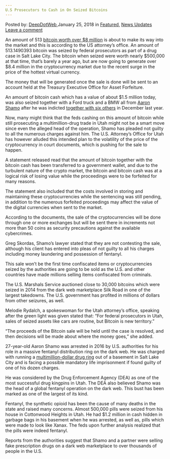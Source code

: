 ```yaml
---
U.S Prosecutors to Cash in On Seized Bitcoins
---
```

<article class="post-listing post-24542 post type-post status-publish format-standard has-post-thumbnail hentry category-deepdot-news category-news-updates tag-bitcoins tag-cash tag-prosecutors tag-seized">
<div class="post-inner">
<p class="post-meta">
<span>Posted by: <a href="https://www.deepdotweb.com/author/admin/" title="">DeepDotWeb </a></span>
<span>January 25, 2018</span>
<span>in <a href="https://www.deepdotweb.com/category/deepdot-news/" rel="category tag">Featured</a>, <a href="https://www.deepdotweb.com/category/news-updates/" rel="category tag">News Updates</a></span>
<span><a href="https://www.deepdotweb.com/2018/01/25/u-s-prosecutors-cash-seized-bitcoins/#respond">Leave a comment</a></span>
</p>
<div class="clear"></div>
<div class="entry">
<p>An amount of 513 <a href="https://www.deepdotweb.com/2018/01/05/feds-sell-alleged-darknet-dealers-bitcoin/">bitcoin worth over $8 million</a> is about to make its way into the market and this is according to the US attorney’s office. An amount of 513.1490393 bitcoin was seized by federal prosecutors as part of a drug case in Salt Lake City. The bitcoin when seized were worth nearly $500,000 at that time, that’s barely a year ago, but are now going to generate over $8.4 million in the cryptocurrency market due to the recent surge in the price of the hottest virtual currency.</p>
<p>The money that will be generated once the sale is done will be sent to an account held at the Treasury Executive Office for Asset Forfeiture.</p>
<p>An amount of bitcoin cash which has a value of about $1.5 million today, was also seized together with a Ford truck and a BMW all from <a href="http://www.forexlive.com/news/!/us-government-to-sell-513-bitcoin-in-dark-web-seizure-20180107">Aaron Shamo</a> after he was indicted <a href="https://www.deepdotweb.com/2017/12/11/darknet-opioid-ring-suspect-stay-jail-trial/">together with six others</a> in December last year.</p>
<p>Now, many might think that the feds cashing on this amount of bitcoin while still prosecuting a multimillion-drug trade in Utah might not be a smart move since even the alleged head of the operation, Shamo has pleaded not guilty to all the numerous charges against him. The U.S. Attorney’s Office for Utah has however alluded this intended plan to the volatility of the price of the cryptocurrency in court documents, which is pushing for the sale to happen.</p>
<p>A statement released read that the amount of bitcoin together with the bitcoin cash has been transferred to a government wallet, and due to the turbulent nature of the crypto market, the bitcoin and bitcoin cash was at a logical risk of losing value while the proceedings were to be forfeited for many reasons.</p>
<p>The statement also included that the costs involved in storing and maintaining these cryptocurrencies while the sentencing was still pending, in addition to the numerous forfeited proceedings may affect the value of the digital currencies when sent to the market.</p>
<p>According to the documents, the sale of the cryptocurrencies will be done through one or more exchanges but will be sent there in increments not more than 50 coins as security precautions against the available cybercrimes.</p>
<p>Greg Skordas, Shamo’s lawyer stated that they are not contesting the sale, although his client has entered into pleas of not guilty to all his charges including money laundering and possession of fentanyl.</p>
<p>This sale won’t be the first time confiscated items or cryptocurrencies seized by the authorities are going to be sold as the U.S. and other countries have made millions selling items confiscated from criminals.</p>
<p>The U.S. Marshals Service auctioned close to 30,000 bitcoins which were seized in 2014 from the dark web marketplace Silk Road in one of the largest takedowns. The U.S. government has profited in millions of dollars from other seizures, as well.</p>
<p>Melodie Rydalch, a spokeswoman for the Utah attorney’s office, speaking after the green light was given stated that: “For federal prosecutors in Utah, sales of seized assets like cars are routine, but Bitcoin is new territory.”</p>
<p>“The proceeds of the Bitcoin sale will be held until the case is resolved, and then decisions will be made about where the money goes,” she added.</p>
<p>27-year-old Aaron Shamo was arrested in 2016 by U.S. authorities for his role in a massive fentanyl distribution ring on the dark web. He was charged with running a <a href="https://www.deepdotweb.com/2017/12/06/28-overdose-death-linked-darknet-drug-ring-utah/"> multimillion-dollar drug ring</a> out of a basement in Salt Lake City and is facing a possible mandatory life imprisonment if found guilty of one of his dozen charges.</p>
<p>He was considered by the Drug Enforcement Agency (DEA) as one of the most successful drug kingpins in Utah. The DEA also believed Shamo was the head of a global fentanyl operation on the dark web. This bust has been marked as one of the largest of its kind.</p>
<p>Fentanyl, the synthetic opioid has been the cause of many deaths in the state and raised many concerns. Almost 500,000 pills were seized from his house in Cottonwood Heights in Utah. He had $1.2 million in cash hidden in garbage bags in his basement when he was arrested, as well as, pills which were made to look like Xanax. The feds upon further analysis realized that the pills were indeed fentanyl.</p>
<p>Reports from the authorities suggest that Shamo and a partner were selling fake prescription drugs on a dark web marketplace to over thousands of people in the U.S.</p>
</div>
<span style="display:none"><a href="https://www.deepdotweb.com/tag/bitcoins/" rel="tag">bitcoins</a> <a href="https://www.deepdotweb.com/tag/cash/" rel="tag">cash</a> <a href="https://www.deepdotweb.com/tag/prosecutors/" rel="tag">prosecutors</a> <a href="https://www.deepdotweb.com/tag/seized/" rel="tag">seized</a></span> <span style="display:none" class="updated">2018-01-25</span>
<div style="display:none" class="vcard author" itemprop="author" itemscope itemtype="http://schema.org/Person"><strong class="fn" itemprop="name"><a href="https://www.deepdotweb.com/author/admin/" title="Posts by DeepDotWeb" rel="author">DeepDotWeb</a></strong></div>
</div>
</article>

